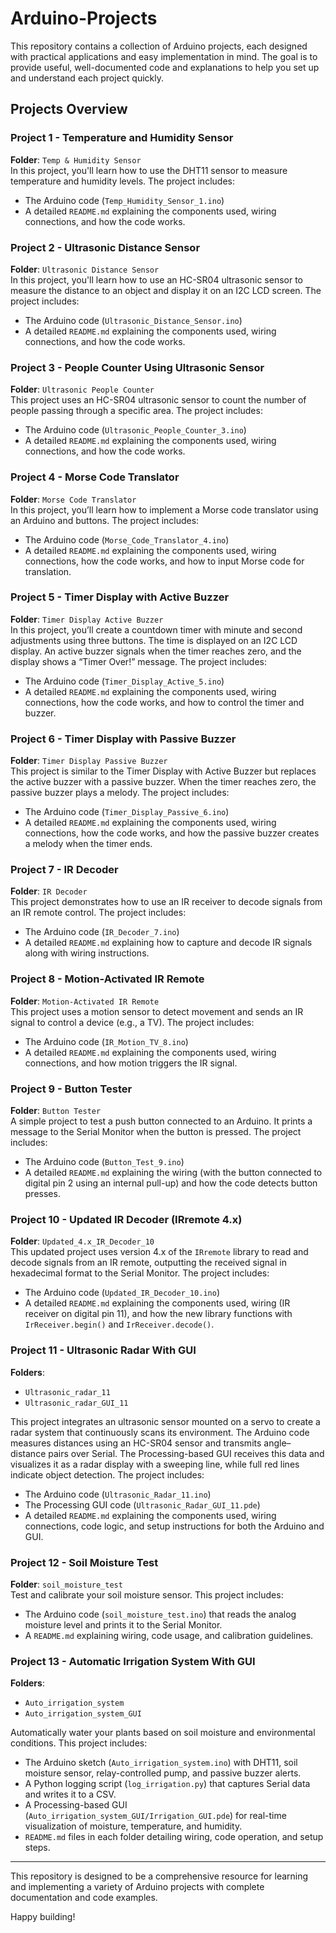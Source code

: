 # Arduino-Projects

This repository contains a collection of Arduino projects, each designed with practical applications and easy implementation in mind. The goal is to provide useful, well-documented code and explanations to help you set up and understand each project quickly.

## Projects Overview

### Project 1 - Temperature and Humidity Sensor  
**Folder**: `Temp & Humidity Sensor`  
In this project, you'll learn how to use the DHT11 sensor to measure temperature and humidity levels. The project includes:  
- The Arduino code (`Temp_Humidity_Sensor_1.ino`)  
- A detailed `README.md` explaining the components used, wiring connections, and how the code works.

### Project 2 - Ultrasonic Distance Sensor  
**Folder**: `Ultrasonic Distance Sensor`  
In this project, you'll learn how to use an HC-SR04 ultrasonic sensor to measure the distance to an object and display it on an I2C LCD screen. The project includes:  
- The Arduino code (`Ultrasonic_Distance_Sensor.ino`)  
- A detailed `README.md` explaining the components used, wiring connections, and how the code works.

### Project 3 - People Counter Using Ultrasonic Sensor  
**Folder**: `Ultrasonic People Counter`  
This project uses an HC-SR04 ultrasonic sensor to count the number of people passing through a specific area. The project includes:  
- The Arduino code (`Ultrasonic_People_Counter_3.ino`)  
- A detailed `README.md` explaining the components used, wiring connections, and how the code works.

### Project 4 - Morse Code Translator  
**Folder**: `Morse Code Translator`  
In this project, you’ll learn how to implement a Morse code translator using an Arduino and buttons. The project includes:  
- The Arduino code (`Morse_Code_Translator_4.ino`)  
- A detailed `README.md` explaining the components used, wiring connections, how the code works, and how to input Morse code for translation.

### Project 5 - Timer Display with Active Buzzer  
**Folder**: `Timer Display Active Buzzer`  
In this project, you’ll create a countdown timer with minute and second adjustments using three buttons. The time is displayed on an I2C LCD display. An active buzzer signals when the timer reaches zero, and the display shows a “Timer Over!” message. The project includes:  
- The Arduino code (`Timer_Display_Active_5.ino`)  
- A detailed `README.md` explaining the components used, wiring connections, how the code works, and how to control the timer and buzzer.

### Project 6 - Timer Display with Passive Buzzer  
**Folder**: `Timer Display Passive Buzzer`  
This project is similar to the Timer Display with Active Buzzer but replaces the active buzzer with a passive buzzer. When the timer reaches zero, the passive buzzer plays a melody. The project includes:  
- The Arduino code (`Timer_Display_Passive_6.ino`)  
- A detailed `README.md` explaining the components used, wiring connections, how the code works, and how the passive buzzer creates a melody when the timer ends.

### Project 7 - IR Decoder  
**Folder**: `IR Decoder`  
This project demonstrates how to use an IR receiver to decode signals from an IR remote control. The project includes:  
- The Arduino code (`IR_Decoder_7.ino`)  
- A detailed `README.md` explaining how to capture and decode IR signals along with wiring instructions.

### Project 8 - Motion-Activated IR Remote  
**Folder**: `Motion-Activated IR Remote`  
This project uses a motion sensor to detect movement and sends an IR signal to control a device (e.g., a TV). The project includes:  
- The Arduino code (`IR_Motion_TV_8.ino`)  
- A detailed `README.md` explaining the components used, wiring connections, and how motion triggers the IR signal.

### Project 9 - Button Tester  
**Folder**: `Button Tester`  
A simple project to test a push button connected to an Arduino. It prints a message to the Serial Monitor when the button is pressed. The project includes:  
- The Arduino code (`Button_Test_9.ino`)  
- A detailed `README.md` explaining the wiring (with the button connected to digital pin 2 using an internal pull-up) and how the code detects button presses.

### Project 10 - Updated IR Decoder (IRremote 4.x)  
**Folder**: `Updated_4.x_IR_Decoder_10`  
This updated project uses version 4.x of the `IRremote` library to read and decode signals from an IR remote, outputting the received signal in hexadecimal format to the Serial Monitor. The project includes:  
- The Arduino code (`Updated_IR_Decoder_10.ino`)  
- A detailed `README.md` explaining the components used, wiring (IR receiver on digital pin 11), and how the new library functions with `IrReceiver.begin()` and `IrReceiver.decode()`.

### Project 11 - Ultrasonic Radar With GUI  
**Folders**:  
- `Ultrasonic_radar_11`  
- `Ultrasonic_radar_GUI_11`  

This project integrates an ultrasonic sensor mounted on a servo to create a radar system that continuously scans its environment. The Arduino code measures distances using an HC-SR04 sensor and transmits angle–distance pairs over Serial. The Processing-based GUI receives this data and visualizes it as a radar display with a sweeping line, while full red lines indicate object detection. The project includes:  
- The Arduino code (`Ultrasonic_Radar_11.ino`)  
- The Processing GUI code (`Ultrasonic_Radar_GUI_11.pde`)  
- A detailed `README.md` explaining the components used, wiring connections, code logic, and setup instructions for both the Arduino and GUI.

### Project 12 - Soil Moisture Test  
**Folder**: `soil_moisture_test`  
Test and calibrate your soil moisture sensor. This project includes:  
- The Arduino code (`soil_moisture_test.ino`) that reads the analog moisture level and prints it to the Serial Monitor.  
- A `README.md` explaining wiring, code usage, and calibration guidelines.

### Project 13 - Automatic Irrigation System With GUI
**Folders**:  
- `Auto_irrigation_system`  
- `Auto_irrigation_system_GUI`  

Automatically water your plants based on soil moisture and environmental conditions. This project includes:  
- The Arduino sketch (`Auto_irrigation_system.ino`) with DHT11, soil moisture sensor, relay-controlled pump, and passive buzzer alerts.  
- A Python logging script (`log_irrigation.py`) that captures Serial data and writes it to a CSV.  
- A Processing-based GUI (`Auto_irrigation_system_GUI/Irrigation_GUI.pde`) for real-time visualization of moisture, temperature, and humidity.  
- `README.md` files in each folder detailing wiring, code operation, and setup steps.

---

This repository is designed to be a comprehensive resource for learning and implementing a variety of Arduino projects with complete documentation and code examples.

Happy building!
